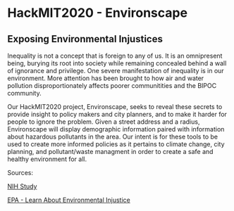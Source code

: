 # HackMIT2020 - Environscape
## Exposing Environmental Injustices

  Inequality is not a concept that is foreign to any of us. It is an omnipresent being, burying its root into society while remaining concealed behind a wall of ignorance and privilege. One severe manifestation of inequality is in our environment. More attention has been brought to how air and water pollution disproportionately affects poorer communitities and the BIPOC community.

  Our HackMIT2020 project, Environscape, seeks to reveal these secrets to provide insight to policy makers and city planners, and to make it harder for people to ignore the problem. Given a street address and a radius, Environscape will display demographic information paired with information about hazardous pollutants in the area. Our intent is for these tools to be used to create more informed policies as it pertains to climate change, city planning, and pollutant/waste managment in order to create a safe and healthy environment for all. 


Sources:

[NIH Study](https://ehp.niehs.nih.gov/doi/pdf/10.1289/ehp.02110s2161#:~:text=Environmental%20injustice%20can%20be%20defined,laws%2C%20regulations%2C%20governmental%20programs%2C)

[EPA - Learn About Environmental Injustice](https://www.epa.gov/environmentaljustice/learn-about-environmental-justice)
